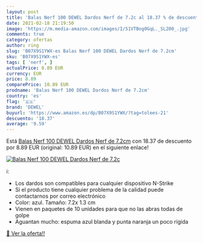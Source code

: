 ```yaml
---
layout: post
title: 'Balas Nerf 100 DEWEL Dardos Nerf de 7.2c al 18.37 % de descuento'
date: 2021-02-18 21:19:50
image: 'https://m.media-amazon.com/images/I/51VTBog0GqL._SL200_.jpg'
comments: true
category: ofertas
author: ring
slug: 'B07X9S1YWX-es Balas Nerf 100 DEWEL Dardos Nerf de 7.2cm'
sku: 'B07X9S1YWX-es'
tags: [ 'nerf', ]
actualPrice: 8.89 EUR
currency: EUR
price: 8.89
comparePrice: 10.89 EUR
prodname: 'Balas Nerf 100 DEWEL Dardos Nerf de 7.2cm'
country: 'es'
flag: '🇪🇸'
brand: 'DEWEL'
buyurl: 'https://www.amazon.es/dp/B07X9S1YWX/?tag=tolees-21'
descuento: '18.37'
average: '9.59'
---
```


Está [Balas Nerf 100 DEWEL Dardos Nerf de 7.2cm](https://www.amazon.es/dp/B07X9S1YWX/?tag=tolees-21) con 18.37 de descuento por 8.89 EUR (original: 10.89 EUR) en el siguiente enlace!

[![Balas Nerf 100 DEWEL Dardos Nerf de 7.2c](https://m.media-amazon.com/images/I/51VTBog0GqL._SL200_.jpg)](https://www.amazon.es/dp/B07X9S1YWX/?tag=tolees-21)

ℹ️:

- Los dardos son compatibles para cualquier dispositivo N-Strike
- Si el producto tiene cualquier problema de la calidad puede contactarnos por correo electrónico
- Color: azul. Tamaño: 7.2x 1.3 cm
- Vienen en paquetes de 10 unidades para que no las abras todas de golpe
- Aguantan mucho: espuma azul blanda y punta naranja un poco rígida

[🛒 Ver la oferta!!](https://www.amazon.es/dp/B07X9S1YWX/?tag=tolees-21)
